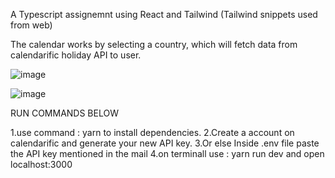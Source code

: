 A Typescript assignemnt using React and Tailwind (Tailwind snippets used from web)

The calendar works by selecting a country, which will fetch data from calendarific holiday API to user.


![image](https://github.com/tayal121rebalance/Merkle-Frontend/assets/108736898/a85a534b-d4d0-4158-bc68-d536e7ce566a)

![image](https://github.com/tayal121rebalance/Merkle-Frontend/assets/108736898/5d0b1271-d41a-48b7-882f-97e0b254082d)


RUN COMMANDS BELOW 

1.use command :  yarn to install dependencies.
2.Create a account on calendarific and generate your new API key.
3.Or else Inside .env file paste the API key mentioned in the mail 
4.on terminall use : yarn run dev and open localhost:3000

